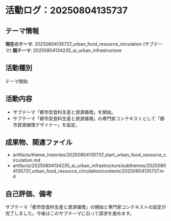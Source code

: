 # 活動ログ：20250804135737

## テーマ情報
**現在のテーマ**: 20250804135737_urban_food_resource_circulation (サブテーマ)
**親テーマ**: 20250804134235_ai_urban_infrastructure

## 活動種別
テーマ開始

## 活動内容
- サブテーマ「都市型食料生産と資源循環」を開始。
- サブテーマ「都市型食料生産と資源循環」の専門家コンテキストとして「都市資源循環デザイナー」を設定。

## 成果物、関連ファイル
- artifacts/theme_histories/20250804135737_start_urban_food_resource_circulation.md
- artifacts/20250804134235_ai_urban_infrastructure/subthemes/20250804135737_urban_food_resource_circulation/contexts/20250804135737.md

## 自己評価、備考
サブテーマ「都市型食料生産と資源循環」の開始と専門家コンテキストの設定が完了しました。今後はこのサブテーマに沿って探求を進めます。
